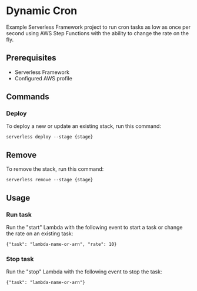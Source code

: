 # Dynamic Cron

Example Serverless Framework project to run cron tasks as low as once per second using AWS Step Functions with the ability to change the rate on the fly. 

## Prerequisites
- Serverless Framework
- Configured AWS profile

## Commands

### Deploy

To deploy a new or update an existing stack, run this command:

`serverless deploy --stage {stage}`

## Remove

To remove the stack, run this command:

`serverless remove --stage {stage}`

## Usage

### Run task

Run the "start" Lambda with the following event to start a task or change the rate on an existing task:

`{"task": "lambda-name-or-arn", "rate": 10}`

### Stop task

Run the "stop" Lambda with the following event to stop the task:

`{"task": "lambda-name-or-arn"}`
